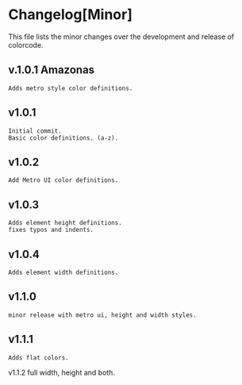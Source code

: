 Changelog[Minor]
=========
This file lists the minor changes over the development and release of colorcode.


v.1.0.1 Amazonas
----------------
	Adds metro style color definitions.


v1.0.1
-------
	Initial commit.
	Basic color definitions. (a-z).

v1.0.2
-------
	Add Metro UI color definitions.

v1.0.3
-------
	Adds element height definitions.
	fixes typos and indents.

v1.0.4
-------
	Adds element width definitions.

v1.1.0
-------
	minor release with metro ui, height and width styles.

v1.1.1
------
	Adds flat colors.

v1.1.2
	full width, height and both.

